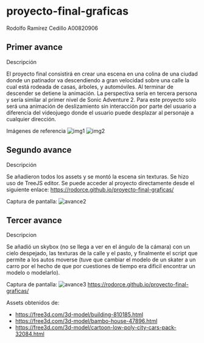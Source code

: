 # proyecto-final-graficas
Rodolfo Ramírez Cedillo A00820906

## Primer avance

Descripción

El proyecto final consistirá en crear una escena en una colina de una ciudad donde un patinador va 
descendiendo a gran velocidad sobre una calle la cual está rodeada de casas, árboles, y automóviles. 
Al terminar de descender se detiene la animación.
La perspectiva sería en tercera persona y sería similar al primer nivel de Sonic Adventure 2. Para 
este proyecto solo será una animación de deslizamiento sin interacción por parte del usuario a 
diferencia del videojuego donde el usuario puede desplazar al personaje a cualquier dirección.

Imágenes de referencia
![img1](https://i.ytimg.com/vi/OEg2030YhcU/hqdefault.jpg)
![img2](https://static.wikia.nocookie.net/sonic/images/a/a2/GSNP8P-24.png/revision/latest?cb=20170401175205)


## Segundo avance

Descripción

Se añadieron todos los assets y se montó la escena sin texturas. Se hizo uso de TreeJS editor. 
Se puede acceder al proyecto directamente desde el siguiente enlace: https://rodorce.github.io/proyecto-final-graficas/

Captura de pantalla:
![avance2](https://raw.githubusercontent.com/rodorce/proyecto-final-graficas/main/screenshots/avance2.PNG)

## Tercer avance

Descripcion

Se añadió un skybox (no se llega a ver en el ángulo de la cámara) con un cielo despejado, las texturas de la calle y el pasto, y finalmente el script que permite a los autos moverse (tuve que cambiar el modelo de un skater a un carro por el hecho de que por cuestiones de tiempo era dificil encontrar un modelo o modelarlo).

Captura de pantalla:
![avance3](https://raw.githubusercontent.com/rodorce/proyecto-final-graficas/main/screenshots/avance3.PNG)
 https://rodorce.github.io/proyecto-final-graficas/
 
 Assets obtenidos de:
- https://free3d.com/3d-model/building-810185.html
- https://free3d.com/3d-model/bambo-house-47896.html
- https://free3d.com/3d-model/cartoon-low-poly-city-cars-pack-32084.html
